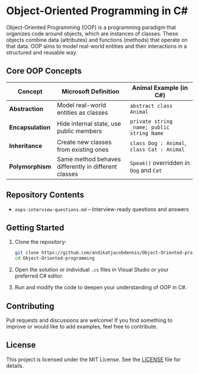 # Object-Oriented Programming in C#

Object-Oriented Programming (OOP) is a programming paradigm that organizes code around objects, which are instances of classes. These objects combine data (attributes) and functions (methods) that operate on that data. OOP aims to model real-world entities and their interactions in a structured and reusable way. 

## Core OOP Concepts

| Concept           | Microsoft Definition                                 | Animal Example (in C#)                     |
| ----------------- | ---------------------------------------------------- | ------------------------------------------ |
| **Abstraction**   | Model real-world entities as classes                 | `abstract class Animal`                    |
| **Encapsulation** | Hide internal state, use public members              | `private string _name; public string Name` |
| **Inheritance**   | Create new classes from existing ones                | `class Dog : Animal`, `class Cat : Animal` |
| **Polymorphism**  | Same method behaves differently in different classes | `Speak()` overridden in `Dog` and `Cat`    |

## Repository Contents

* `oops-interview-questions.md` – Interview-ready questions and answers

## Getting Started

1. Clone the repository:

   ```bash
   git clone https://github.com/andikatjacobdennis/Object-Oriented-programming.git
   cd Object-Oriented-programming
   ```

2. Open the solution or individual `.cs` files in Visual Studio or your preferred C# editor.

3. Run and modify the code to deepen your understanding of OOP in C#.

## Contributing

Pull requests and discussions are welcome! If you find something to improve or would like to add examples, feel free to contribute.

## License

This project is licensed under the MIT License. See the [LICENSE](LICENSE) file for details.

